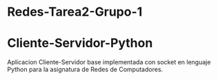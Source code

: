 # Redes-Tarea2-Grupo-1
# Cliente-Servidor-Python
Aplicacion Cliente-Servidor base implementada con socket en lenguaje Python para la asignatura de Redes de Computadores.